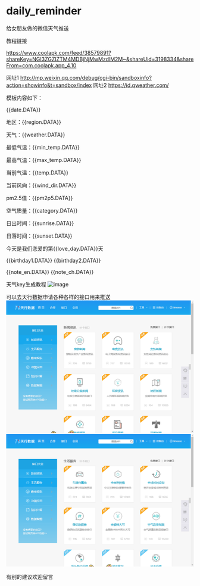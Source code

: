 # daily_reminder
给女朋友做的微信天气推送

教程链接

https://www.coolapk.com/feed/38579891?shareKey=NGI3ZGZlZTM4MDBjNjMwMzdlM2M~&shareUid=3198334&shareFrom=com.coolapk.app_4.10




网址1   http://mp.weixin.qq.com/debug/cgi-bin/sandboxinfo?action=showinfo&t=sandbox/index
网址2   https://id.qweather.com/


模板内容如下：

{{date.DATA}} 

地区：{{region.DATA}} 

天气：{{weather.DATA}} 

最低气温：{{min_temp.DATA}} 

最高气温：{{max_temp.DATA}} 

当前气温：{{temp.DATA}} 

当前风向：{{wind_dir.DATA}} 

pm2.5值：{{pm2p5.DATA}} 

空气质量：{{category.DATA}} 

日出时间：{{sunrise.DATA}} 

日落时间：{{sunset.DATA}} 

今天是我们恋爱的第{{love_day.DATA}}天 

{{birthday1.DATA}} 
{{birthday2.DATA}} 


{{note_en.DATA}} 
{{note_ch.DATA}}

天气key生成教程
![image](https://raw.githubusercontent.com/limoest/daily_reminder/main/%E5%92%8C%E9%A3%8E%E5%A4%A9%E6%B0%94key%E7%94%9F%E6%88%90.png)


可以去天行数据申请各种各样的接口用来推送  
![image](https://raw.githubusercontent.com/limoest/daily_reminder/main/others/Snipaste_2022-08-24_12-13-19.png)
![image](https://raw.githubusercontent.com/limoest/daily_reminder/main/others/Snipaste.png)



有别的建议欢迎留言
